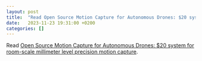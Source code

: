 ```yaml
---
layout: post
title:  "Read Open Source Motion Capture for Autonomous Drones: $20 system for room-scale millimeter level precision motion capture"
date:   2023-11-23 19:31:00 +0200
categories: []
---
```

Read [Open Source Motion Capture for Autonomous Drones: $20 system for room-scale millimeter level precision motion capture](https://joshuabird.com/blog/post/mocap-drones).
